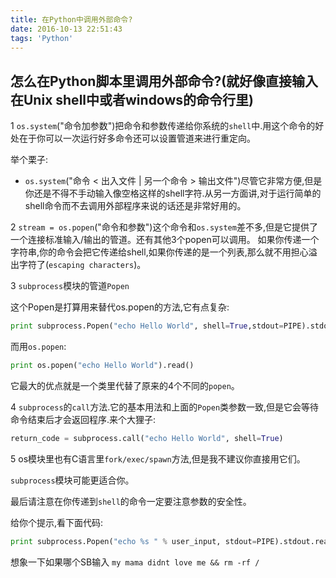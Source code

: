```yaml
---
title: 在Python中调用外部命令?
date: 2016-10-13 22:51:43
tags: 'Python'
---
```


## 怎么在Python脚本里调用外部命令?(就好像直接输入在Unix shell中或者windows的命令行里)
1 `os.system`("命令加参数")把命令和参数传递给你系统的`shell`中.用这个命令的好处在于你可以一次运行好多命令还可以设置管道来进行重定向。

举个栗子:
- `os.system`("命令 < 出入文件 | 另一个命令 > 输出文件")尽管它非常方便,但是你还是不得不手动输入像空格这样的shell字符.从另一方面讲,对于运行简单的shell命令而不去调用外部程序来说的话还是非常好用的。
<!-- more -->
2 `stream = os.popen`("命令和参数")这个命令和`os.system`差不多,但是它提供了一个连接标准输入/输出的管道。还有其他3个popen可以调用。
如果你传递一个字符串,你的命令会把它传递给shell,如果你传递的是一个列表,那么就不用担心溢出字符了(`escaping characters`)。

3 `subprocess`模块的管道`Popen`

这个Popen是打算用来替代os.popen的方法,它有点复杂:
```Python
print subprocess.Popen("echo Hello World", shell=True,stdout=PIPE).stdout.read()
```
  而用`os.popen`:
```Python
print os.popen("echo Hello World").read()
```
它最大的优点就是一个类里代替了原来的4个不同的`popen`。

4 `subprocess`的`call`方法.它的基本用法和上面的`Popen`类参数一致,但是它会等待命令结束后才会返回程序.来个大狸子:
```Python
return_code = subprocess.call("echo Hello World", shell=True)
```
5 os模块里也有C语言里`fork/exec/spawn`方法,但是我不建议你直接用它们。

`subprocess`模块可能更适合你。

最后请注意在你传递到`shell`的命令一定要注意参数的安全性。

给你个提示,看下面代码:
```Python
print subprocess.Popen("echo %s " % user_input, stdout=PIPE).stdout.read()
```
想象一下如果哪个SB输入 `my mama didnt love me && rm -rf /`
